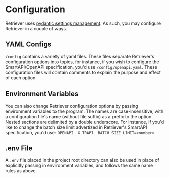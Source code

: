 # Configuration

Retriever uses [pydantic settings management](https://docs.pydantic.dev/latest/concepts/pydantic_settings/). As such, you may configure Retriever in a couple of ways.

## YAML Configs

`/config` contains a variety of yaml files. These files separate Retriever's configuration options into topics, for instance, if you wish to configure the SmartAPI/OpenAPI specification, you'd use `/config/openapi.yaml`. These configuration files will contain comments to explain the purpose and effect of each option.

## Environment Variables

You can also change Retriever configuration options by passing environment variables to the program. The names are case-insensitive, with a configuration file's name (without file suffix) as a prefix to the option. Nested sections are delimited by a double underscore. For instance, if you'd like to change the batch size limit advertized in Retriever's SmartAPI specification, you'd use: `OPENAPI__X_TRAPI__BATCH_SIZE_LIMIT=<number>`

## .env File

A `.env` file placed in the project root directory can also be used in place of explicitly passing in environment variables, and follows the same name rules as above.
